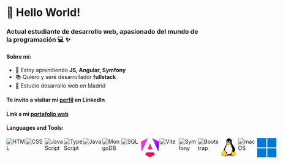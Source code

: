 <h1>👋 Hello World!</h1>

<h3>  
  Actual estudiante de desarrollo web, apasionado del mundo de la programación 💻 ✨  
</h3>

<h4>Sobre mí:</h4>
<ul>
  <li>🚀 Estoy aprendiendo <strong>JS, Angular, Symfony</strong></li>
  <li>📚 Quiero y seré desarrollador <strong>fullstack</strong></li>
  <li>📓 Estudio desarrollo web en Madrid</li>
</ul>

<h4>
  Te invito a visitar mi <a href="https://www.linkedin.com/in/david-cruz-casado-9819a9234/">perfil</a> en LinkedIn
</h4>

<h4>Link a mi <a href="#">portafolio web</a></h4>

<h4>Languages and Tools:</h4>
<p style="display: flex;">
  <img src="https://cdn.jsdelivr.net/gh/devicons/devicon/icons/html5/html5-original-wordmark.svg" alt="HTML" width="50" height="50" />
  <img src="https://cdn.jsdelivr.net/gh/devicons/devicon/icons/css3/css3-original-wordmark.svg" alt="CSS" width="50" height="50" />
  <img src="https://cdn.jsdelivr.net/gh/devicons/devicon/icons/javascript/javascript-original.svg" alt="JavaScript" width="50" height="50" />
  <img src="https://cdn.jsdelivr.net/gh/devicons/devicon/icons/typescript/typescript-original.svg" alt="TypeScript" width="50" height="50"/>
  <img src="https://cdn.jsdelivr.net/gh/devicons/devicon/icons/java/java-original-wordmark.svg" alt="Java" width="50" height="50" />
  <img src="https://www.svgrepo.com/show/331488/mongodb.svg" alt="MongoDB" width="50" height="50" />
  <img src="https://www.svgrepo.com/show/331760/sql-database-generic.svg" alt="SQL" width="50" height="50" />
  <img src="https://github.com/devicons/devicon/blob/v2.16.0/icons/angular/angular-original.svg" alt="Angular" width="50" height="50" />
  <img src="https://www.svgrepo.com/show/374167/vite.svg" alt="Vite" width="50" height="50" />
  <img src="https://symfony.com/logos/symfony_dynamic_02.svg" alt="Symfony" width="50" height="50" />
  <img src="https://upload.wikimedia.org/wikipedia/commons/b/b2/Bootstrap_logo.svg" alt="Bootstrap" width="55" height="50" />
  <img src="https://github.com/devicons/devicon/blob/v2.16.0/icons/linux/linux-original.svg" alt="Linux" width="50" height="50" />
  <img src="https://upload.wikimedia.org/wikipedia/commons/thumb/2/22/MacOS_logo_%282017%29.svg/512px-MacOS_logo_%282017%29.svg.png" alt="macOS" width="50" height="50" />
  <img src="https://github.com/devicons/devicon/blob/v2.16.0/icons/windows11/windows11-original.svg" alt="Windows" width="50" height="50" />
</p>

